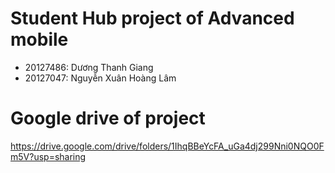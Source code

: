 # Student Hub project of Advanced mobile

- 20127486: Dương Thanh Giang
- 20127047: Nguyễn Xuân Hoàng Lâm

# Google drive of project

https://drive.google.com/drive/folders/1IhqBBeYcFA_uGa4dj299Nni0NQO0Fm5V?usp=sharing

